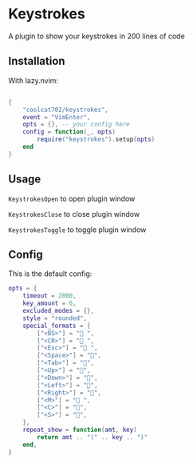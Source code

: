 # Keystrokes

A plugin to show your keystrokes in 200 lines of code

## Installation

With lazy.nvim:

```lua

{
    "coolcat702/keystrokes",
    event = "VimEnter",
    opts = {}, -- your config here
    config = function(_, opts)
        require("keystrokes").setup(opts)
    end
}
```

## Usage

`KeystrokesOpen` to open plugin window

`KeystrokesClose` to close plugin window

`KeystrokesToggle` to toggle plugin window

## Config

This is the default config:

```lua
opts = {
    timeout = 2000,
    key_amount = 6,
    excluded_modes = {},
    style = "rounded",
    special_formats = {
        ["<BS>"] = "󰁮 ",
        ["<CR>"] = "󰌑 ",
        ["<Esc>"] = "󰿅 ",
        ["<Space>"] = "󱁐",
        ["<Tab>"] = "",
        ["<Up>"] = "",
        ["<Down>"] = "",
        ["<Left>"] = "",
        ["<Right>"] = "",
        ["<M>"] = "󰘵 ",
        ["<C>"] = "",
        ["<S>"] = "󰘶",
    },
    repeat_show = function(amt, key)
        return amt .. "(" .. key .. ")"
    end,
}
```
